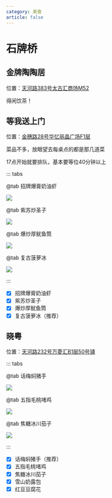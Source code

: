 ```yaml
---
category: 美食
article: false
---
```


# 石牌桥

## 金牌陶陶居

<span class="icon iconfont icon-locate"></span> 位置：<a href="https://ditu.amap.com/place/B0FFKBM4CQ" target="_blank">天河路383号太古汇商场M52</a>

得闲饮茶！

## 等我送上门

<span class="icon iconfont icon-locate"></span> 位置：<a href="https://ditu.amap.com/place/B0FFLM2917" target="_blank">金穗路28号华忆丽晶广场F1层</a>

菜品不多，放眼望去每桌点的都是那几道菜

17点开始就要排队，基本要等位40分钟以上

::: tabs

@tab 招牌爆膏奶油虾

![](https://img.sherry4869.com/blog/life/food/guangzhou/th/wyc/dwssm/img_2.jpg)

@tab 紫苏炒圣子

![](https://img.sherry4869.com/blog/life/food/guangzhou/th/wyc/dwssm/img.jpg)

@tab 爆炒厚鱿鱼筒

![](https://img.sherry4869.com/blog/life/food/guangzhou/th/wyc/dwssm/img_3.jpg)

@tab 复古菠萝冰

![](https://img.sherry4869.com/blog/life/food/guangzhou/th/wyc/dwssm/img_4.jpg)

:::

- [x] 招牌爆膏奶油虾
- [x] 紫苏炒圣子
- [x] 爆炒厚鱿鱼筒
- [x] 复古菠萝冰（推荐）

## 晓粤

<span class="icon iconfont icon-locate"></span> 位置：<a href="https://ditu.amap.com/place/B0GKTSO2ZH" target="_blank">天河路232号万菱汇B1层50号铺</a>

::: tabs

@tab 话梅焖猪手

![](https://img.sherry4869.com/blog/life/food/guangzhou/th/tyzx/xy/img.jpg)

@tab 五指毛桃啫鸡

![](https://img.sherry4869.com/blog/life/food/guangzhou/th/tyzx/xy/img_2.jpg)

@tab 焦糖冰川茄子

![](https://img.sherry4869.com/blog/life/food/guangzhou/th/tyzx/xy/img_3.jpg)

:::

- [x] 话梅焖猪手（推荐）
- [x] 五指毛桃啫鸡
- [x] 焦糖冰川茄子
- [x] 雪山奶露包
- [x] 红豆豆腐花